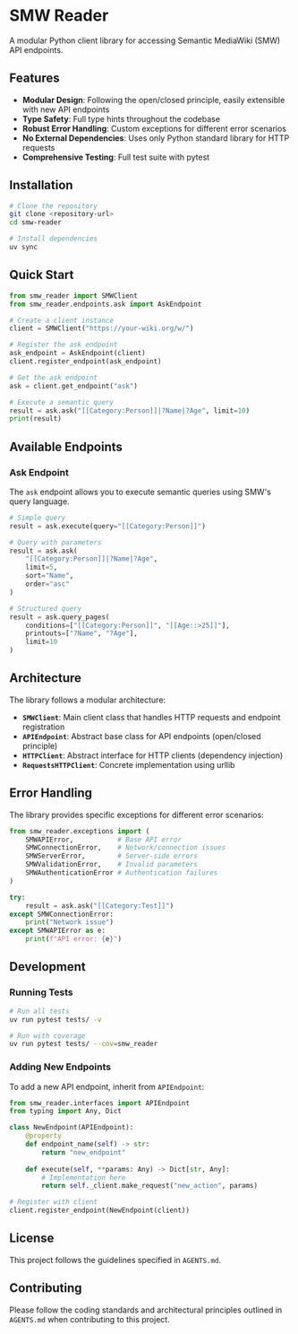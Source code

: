 # SMW Reader

A modular Python client library for accessing Semantic MediaWiki (SMW) API endpoints.

## Features

- **Modular Design**: Following the open/closed principle, easily extensible with new API endpoints
- **Type Safety**: Full type hints throughout the codebase
- **Robust Error Handling**: Custom exceptions for different error scenarios
- **No External Dependencies**: Uses only Python standard library for HTTP requests
- **Comprehensive Testing**: Full test suite with pytest

## Installation

```bash
# Clone the repository
git clone <repository-url>
cd smw-reader

# Install dependencies
uv sync
```

## Quick Start

```python
from smw_reader import SMWClient
from smw_reader.endpoints.ask import AskEndpoint

# Create a client instance
client = SMWClient("https://your-wiki.org/w/")

# Register the ask endpoint
ask_endpoint = AskEndpoint(client)
client.register_endpoint(ask_endpoint)

# Get the ask endpoint
ask = client.get_endpoint("ask")

# Execute a semantic query
result = ask.ask("[[Category:Person]]|?Name|?Age", limit=10)
print(result)
```

## Available Endpoints

### Ask Endpoint

The `ask` endpoint allows you to execute semantic queries using SMW's query language.

```python
# Simple query
result = ask.execute(query="[[Category:Person]]")

# Query with parameters
result = ask.ask(
    "[[Category:Person]]|?Name|?Age", 
    limit=5, 
    sort="Name", 
    order="asc"
)

# Structured query
result = ask.query_pages(
    conditions=["[[Category:Person]]", "[[Age::>25]]"],
    printouts=["?Name", "?Age"],
    limit=10
)
```

## Architecture

The library follows a modular architecture:

- **`SMWClient`**: Main client class that handles HTTP requests and endpoint registration
- **`APIEndpoint`**: Abstract base class for API endpoints (open/closed principle)
- **`HTTPClient`**: Abstract interface for HTTP clients (dependency injection)
- **`RequestsHTTPClient`**: Concrete implementation using urllib

## Error Handling

The library provides specific exceptions for different error scenarios:

```python
from smw_reader.exceptions import (
    SMWAPIError,           # Base API error
    SMWConnectionError,    # Network/connection issues
    SMWServerError,        # Server-side errors
    SMWValidationError,    # Invalid parameters
    SMWAuthenticationError # Authentication failures
)

try:
    result = ask.ask("[[Category:Test]]")
except SMWConnectionError:
    print("Network issue")
except SMWAPIError as e:
    print(f"API error: {e}")
```

## Development

### Running Tests

```bash
# Run all tests
uv run pytest tests/ -v

# Run with coverage
uv run pytest tests/ --cov=smw_reader
```

### Adding New Endpoints

To add a new API endpoint, inherit from `APIEndpoint`:

```python
from smw_reader.interfaces import APIEndpoint
from typing import Any, Dict

class NewEndpoint(APIEndpoint):
    @property
    def endpoint_name(self) -> str:
        return "new_endpoint"
    
    def execute(self, **params: Any) -> Dict[str, Any]:
        # Implementation here
        return self._client.make_request("new_action", params)

# Register with client
client.register_endpoint(NewEndpoint(client))
```

## License

This project follows the guidelines specified in `AGENTS.md`.

## Contributing

Please follow the coding standards and architectural principles outlined in `AGENTS.md` when contributing to this project.